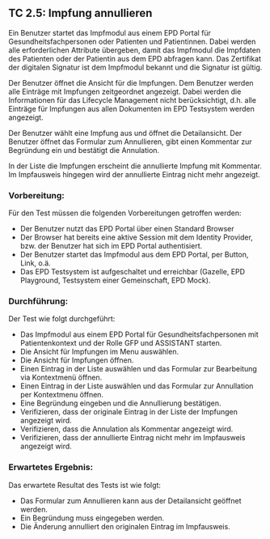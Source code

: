## TC 2.5: Impfung annullieren
Ein Benutzer startet das Impfmodul aus einem EPD Portal für Gesundheitsfachpersonen oder Patienten
und Patientinnen.  Dabei werden alle erforderlichen Attribute übergeben, damit das Impfmodul die
Impfdaten des Patienten oder der Patientin aus dem EPD abfragen kann. Das Zertifikat der digitalen
Signatur ist dem Impfmodul bekannt und die Signatur ist gültig.

Der Benutzer öffnet die Ansicht für die Impfungen. Dem Benutzer werden alle Einträge mit Impfungen
zeitgeordnet angezeigt. Dabei werden die Informationen für das Lifecycle Management nicht
berücksichtigt, d.h. alle Einträge für Impfungen aus allen Dokumenten im EPD Testsystem werden
angezeigt.

Der Benutzer wählt eine Impfung aus und öffnet die Detailansicht. Der Benutzer öffnet das Formular
zum Annullieren, gibt einen Kommentar zur Begründung ein und bestätigt die Annulation.

In der Liste die Impfungen erscheint die annullierte Impfung mit Kommentar. Im Impfausweis hingegen
wird der annullierte Eintrag nicht mehr angezeigt.

### Vorbereitung:

Für den Test müssen die folgenden Vorbereitungen getroffen werden:
- Der Benutzer nutzt das EPD Portal über einen Standard Browser
- Der Browser hat bereits eine aktive Session mit dem Identity Provider, bzw. der Benutzer hat sich im EPD Portal authentisiert.
- Der Benutzer startet das Impfmodul aus dem EPD Portal, per Button, Link, o.ä.  
- Das EPD Testsystem ist aufgeschaltet und erreichbar (Gazelle, EPD Playground, Testsystem einer Gemeinschaft, EPD Mock).


### Durchführung:

Der Test wie folgt durchgeführt:

- Das Impfmodul aus einem EPD Portal für Gesundheitsfachpersonen mit Patientenkontext und der Rolle GFP und ASSISTANT starten.
- Die Ansicht für Impfungen im Menu auswählen.
- Die Ansicht für Impfungen öffnen.
- Einen Eintrag in der Liste auswählen und das Formular zur Bearbeitung via Kontextmenü öffnen.
- Einen Eintrag in der Liste auswählen und das Formular zur Annullation per Kontextmenu öffnen.
- Eine Begründung eingeben und die Annullierung bestätigen.
- Verifizieren, dass der originale Eintrag in der Liste der Impfungen angezeigt wird.
- Verifizieren, dass die Annulation als Kommentar angezeigt wird.
- Verifizieren, dass der annullierte Eintrag nicht mehr im Impfausweis angezeigt wird.   


### Erwartetes Ergebnis:

Das erwartete Resultat des Tests ist wie folgt:
- Das Formular zum Annullieren kann aus der Detailansicht geöffnet werden.
- Ein Begründung muss eingegeben werden.
- Die Änderung annulliert den originalen Eintrag im Impfausweis.

